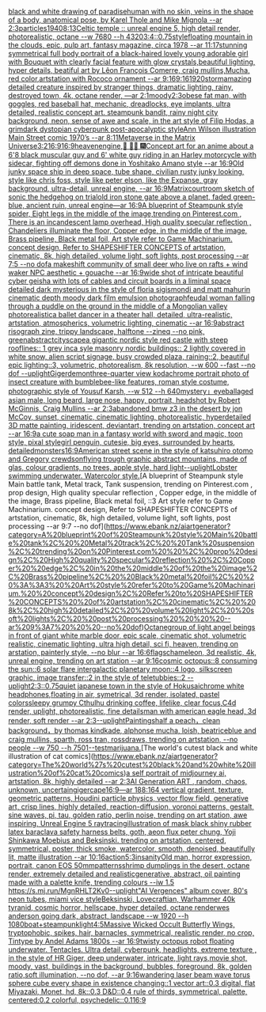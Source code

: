 [black and white drawing of paradise](https://www.ebank.nz/aiartgenerator?category=black%20and%20white%20drawing%20of%20paradise)[human with no skin, veins in the shape of a body, anatomical pose, by Karel Thole and Mike Mignola --ar 2:3](https://www.ebank.nz/aiartgenerator?category=human%20with%20no%20skin%2C%20veins%20in%20the%20shape%20of%20a%20body%2C%20anatomical%20pose%2C%20by%20Karel%20Thole%20and%20Mike%20Mignola%20--ar%202%3A3)[particles](https://www.ebank.nz/aiartgenerator?category=particles)[1940](https://www.ebank.nz/aiartgenerator?category=1940)[8:13](https://www.ebank.nz/aiartgenerator?category=8%3A13)[Celtic temple :: unreal engine 5, high detail render, photorealistic, octane --w 7680 --h 4320](https://www.ebank.nz/aiartgenerator?category=Celtic%20temple%20%3A%3A%20unreal%20engine%205%2C%20high%20detail%20render%2C%20photorealistic%2C%20octane%20--w%207680%20--h%204320)[3:4](https://www.ebank.nz/aiartgenerator?category=3%3A4)[::0.75](https://www.ebank.nz/aiartgenerator?category=%3A%3A0.75)[style](https://www.ebank.nz/aiartgenerator?category=style)[floating mountain in the clouds, epic, pulp art, fantasy magazine, circa 1978 --ar 11:17](https://www.ebank.nz/aiartgenerator?category=floating%20mountain%20in%20the%20clouds%2C%20epic%2C%20pulp%20art%2C%20fantasy%20magazine%2C%20circa%201978%20--ar%2011%3A17)[stunning symmetrical full body portrait of a black-haired lovely young adorable girl with Bouquet  with clearly facial feature with glow crystals,beautiful lighting, hyper details, beatiful art by Lêon François Comerre, craig mullins,Mucha, red color,artstation,with Rococo ornament --ar 9:16](https://www.ebank.nz/aiartgenerator?category=stunning%20symmetrical%20full%20body%20portrait%20of%20a%20black-haired%20lovely%20young%20adorable%20girl%20with%20Bouquet%20%20with%20clearly%20facial%20feature%20with%20glow%20crystals%2Cbeautiful%20lighting%2C%20hyper%20details%2C%20beatiful%20art%20by%20L%C3%AAon%20Fran%C3%A7ois%20Comerre%2C%20craig%20mullins%2CMucha%2C%20red%20color%2Cartstation%2Cwith%20Rococo%20ornament%20--ar%209%3A16)[9:16](https://www.ebank.nz/aiartgenerator?category=9%3A16)[1920](https://www.ebank.nz/aiartgenerator?category=1920)[storm](https://www.ebank.nz/aiartgenerator?category=storm)[amazing detailed creature inspired by stranger things, dramatic lighting, rainy, destroyed town, 4k, octane render, —ar 2:1](https://www.ebank.nz/aiartgenerator?category=amazing%20detailed%20creature%20inspired%20by%20stranger%20things%2C%20dramatic%20lighting%2C%20rainy%2C%20destroyed%20town%2C%204k%2C%20octane%20render%2C%20%E2%80%94ar%202%3A1)[moody](https://www.ebank.nz/aiartgenerator?category=moody)[2:3](https://www.ebank.nz/aiartgenerator?category=2%3A3)[obese fat man, with goggles, red baseball hat, mechanic, dreadlocks, eye implants, ultra detailed, realistic concept art. steampunk bandit, rainy night city background, neon, sense of awe and scale, in the art style of Filip Hodas, a grimdark dystopian cyberpunk post-apocalyptic style](https://www.ebank.nz/aiartgenerator?category=obese%20fat%20man%2C%20with%20goggles%2C%20red%20baseball%20hat%2C%20mechanic%2C%20dreadlocks%2C%20eye%20implants%2C%20ultra%20detailed%2C%20realistic%20concept%20art.%20steampunk%20bandit%2C%20rainy%20night%20city%20background%2C%20neon%2C%20sense%20of%20awe%20and%20scale%2C%20in%20the%20art%20style%20of%20Filip%20Hodas%2C%20a%20grimdark%20dystopian%20cyberpunk%20post-apocalyptic%20style)[Ann Wilson illustration Main Street comic 1970’s --ar 8:11](https://www.ebank.nz/aiartgenerator?category=Ann%20Wilson%20illustration%20Main%20Street%20comic%201970%E2%80%99s%20--ar%208%3A11)[Metaverse in the Matrix Universe](https://www.ebank.nz/aiartgenerator?category=Metaverse%20in%20the%20Matrix%20Universe)[3:2](https://www.ebank.nz/aiartgenerator?category=3%3A2)[16:9](https://www.ebank.nz/aiartgenerator?category=16%3A9)[16:9](https://www.ebank.nz/aiartgenerator?category=16%3A9)[heaven](https://www.ebank.nz/aiartgenerator?category=heaven)[engine,](https://www.ebank.nz/aiartgenerator?category=engine%2C)[🙏 🧙‍♂️ 🎆](https://www.ebank.nz/aiartgenerator?category=%F0%9F%99%8F%20%F0%9F%A7%99%E2%80%8D%E2%99%82%EF%B8%8F%20%F0%9F%8E%86)[Concept art for an anime about a 6'8 black muscular guy and 6' white guy riding in an Harley motorcycle with sidecar, fighting off demons done in Yoshitako Amano style --ar 16:9](https://www.ebank.nz/aiartgenerator?category=Concept%20art%20for%20an%20anime%20about%20a%206%278%20black%20muscular%20guy%20and%206%27%20white%20guy%20riding%20in%20an%20Harley%20motorcycle%20with%20sidecar%2C%20fighting%20off%20demons%20done%20in%20Yoshitako%20Amano%20style%20--ar%2016%3A9)[Old junky space ship in deep space, tube shape, civilian rusty junky looking, style like chris foss, style like peter elson, like the Expanse, gray background, ultra-detail, unreal engine, --ar 16:9](https://www.ebank.nz/aiartgenerator?category=Old%20junky%20space%20ship%20in%20deep%20space%2C%20tube%20shape%2C%20civilian%20rusty%20junky%20looking%2C%20style%20like%20chris%20foss%2C%20style%20like%20peter%20elson%2C%20like%20the%20Expanse%2C%20gray%20background%2C%20ultra-detail%2C%20unreal%20engine%2C%20--ar%2016%3A9)[Matrix](https://www.ebank.nz/aiartgenerator?category=Matrix)[courtroom sketch of sonic the hedgehog on trial](https://www.ebank.nz/aiartgenerator?category=courtroom%20sketch%20of%20sonic%20the%20hedgehog%20on%20trial)[old iron stone gate above a planet, faded green-blue, ancient ruin, unreal engine—ar 16:9](https://www.ebank.nz/aiartgenerator?category=old%20iron%20stone%20gate%20above%20a%20planet%2C%20faded%20green-blue%2C%20ancient%20ruin%2C%20unreal%20engine%E2%80%94ar%2016%3A9)[A blueprint of Steampunk style spider,   Eight legs in the middle of the image,trending on Pinterest.com  , There is an incandescent lamp overhead, High quality specular reflection ,  Chandeliers illuminate the floor, Copper  edge, in the middle of the image, Brass pipeline,  Black metal foil,  Art style refer to Game Machinarium.  concept design, Refer to SHAPESHIFTER CONCEPTS  of artstation, cinematic,  8k, high detailed,  volume light,  soft lights,  post processing    --ar 7:5   --no dof](https://www.ebank.nz/aiartgenerator?category=A%20blueprint%20of%20Steampunk%20style%20spider%2C%20%20%20Eight%20legs%20in%20the%20middle%20of%20the%20image%2Ctrending%20on%20Pinterest.com%20%20%2C%20There%20is%20an%20incandescent%20lamp%20overhead%2C%20High%20quality%20specular%20reflection%20%2C%20%20Chandeliers%20illuminate%20the%20floor%2C%20Copper%20%20edge%2C%20in%20the%20middle%20of%20the%20image%2C%20Brass%20pipeline%2C%20%20Black%20metal%20foil%2C%20%20Art%20style%20refer%20to%20Game%20Machinarium.%20%20concept%20design%2C%20Refer%20to%20SHAPESHIFTER%20CONCEPTS%20%20of%20artstation%2C%20cinematic%2C%20%208k%2C%20high%20detailed%2C%20%20volume%20light%2C%20%20soft%20lights%2C%20%20post%20processing%20%20%20%20--ar%207%3A5%20%20%20--no%20dof)[a makeshift community of small deer who live on rafts + wind waker NPC aesthetic + gouache --ar 16:9](https://www.ebank.nz/aiartgenerator?category=a%20makeshift%20community%20of%20small%20deer%20who%20live%20on%20rafts%20%2B%20wind%20waker%20NPC%20aesthetic%20%2B%20gouache%20--ar%2016%3A9)[wide shot of intricate beautiful cyber geisha with lots of cables and circuit boards in a liminal space detailed dark mysterious in the style of floria sigismondi and matt mahurin cinematic depth moody dark film emulsion photograph](https://www.ebank.nz/aiartgenerator?category=wide%20shot%20of%20intricate%20beautiful%20cyber%20geisha%20with%20lots%20of%20cables%20and%20circuit%20boards%20in%20a%20liminal%20space%20detailed%20dark%20mysterious%20in%20the%20style%20of%20floria%20sigismondi%20and%20matt%20mahurin%20cinematic%20depth%20moody%20dark%20film%20emulsion%20photograph)[feudal woman falling through a puddle on the ground in the middle of a Mongolian valley photorealistic](https://www.ebank.nz/aiartgenerator?category=feudal%20woman%20falling%20through%20a%20puddle%20on%20the%20ground%20in%20the%20middle%20of%20a%20Mongolian%20valley%20photorealistic)[a ballet dancer in a theater hall, detailed, ultra-realistic, artstation, atmospherics, volumetric lighting, cinematic --ar 16:9](https://www.ebank.nz/aiartgenerator?category=a%20ballet%20dancer%20in%20a%20theater%20hall%2C%20detailed%2C%20ultra-realistic%2C%20artstation%2C%20atmospherics%2C%20volumetric%20lighting%2C%20cinematic%20--ar%2016%3A9)[abstract risograph zine, trippy landscape, halftone --zineq --no pink, green](https://www.ebank.nz/aiartgenerator?category=abstract%20risograph%20zine%2C%20trippy%20landscape%2C%20halftone%20--zineq%20--no%20pink%2C%20green)[abstract](https://www.ebank.nz/aiartgenerator?category=abstract)[cityscape](https://www.ebank.nz/aiartgenerator?category=cityscape)[a gigantic nordic style red castle with steep rooflines:: 1 grey inca syle masonry nordic buildings:: 2 lightly covered in white snow, alien script signage, busy crowded plaza, raining::2, beautiful epic lighting::3, volumetric, photorealism, 8k resolution, --w 600 --fast --no dof --uplight](https://www.ebank.nz/aiartgenerator?category=a%20gigantic%20nordic%20style%20red%20castle%20with%20steep%20rooflines%3A%3A%201%20grey%20inca%20syle%20masonry%20nordic%20buildings%3A%3A%202%20lightly%20covered%20in%20white%20snow%2C%20alien%20script%20signage%2C%20busy%20crowded%20plaza%2C%20raining%3A%3A2%2C%20beautiful%20epic%20lighting%3A%3A3%2C%20volumetric%2C%20photorealism%2C%208k%20resolution%2C%20--w%20600%20--fast%20--no%20dof%20--uplight)[Giger](https://www.ebank.nz/aiartgenerator?category=Giger)[demon](https://www.ebank.nz/aiartgenerator?category=demon)[three-quarter view kodachrome portrait photo of insect creature with bumblebee-like features, roman style costume, photographic style of Yousuf Karsh, --w 512 --h 640](https://www.ebank.nz/aiartgenerator?category=three-quarter%20view%20kodachrome%20portrait%20photo%20of%20insect%20creature%20with%20bumblebee-like%20features%2C%20roman%20style%20costume%2C%20photographic%20style%20of%20Yousuf%20Karsh%2C%20--w%20512%20--h%20640)[mystery」](https://www.ebank.nz/aiartgenerator?category=mystery%E3%80%8D)[eyeball](https://www.ebank.nz/aiartgenerator?category=eyeball)[aged asian male, long beard, large nose, happy, portrait, headshot by Robert McGinnis, Craig Mullins --ar 2:3](https://www.ebank.nz/aiartgenerator?category=aged%20asian%20male%2C%20long%20beard%2C%20large%20nose%2C%20happy%2C%20portrait%2C%20headshot%20by%20Robert%20McGinnis%2C%20Craig%20Mullins%20--ar%202%3A3)[abandoned bmw z3 in the desert by jon McCoy, sunset, cinematic, cinematic lighting, photorealistic, hyperdetailed 3D matte painting, iridescent, deviantart, trending on artstation, concept art --ar 16:9](https://www.ebank.nz/aiartgenerator?category=abandoned%20bmw%20z3%20in%20the%20desert%20by%20jon%20McCoy%2C%20sunset%2C%20cinematic%2C%20cinematic%20lighting%2C%20photorealistic%2C%20hyperdetailed%203D%20matte%20painting%2C%20iridescent%2C%20deviantart%2C%20trending%20on%20artstation%2C%20concept%20art%20--ar%2016%3A9)[](https://www.ebank.nz/aiartgenerator?category=)[a cute soap man in a fantasy world with sword and magic, toon style, pixal style](https://www.ebank.nz/aiartgenerator?category=a%20cute%20soap%20man%20in%20a%20fantasy%20world%20with%20sword%20and%20magic%2C%20toon%20style%2C%20pixal%20style)[girl penguin,  cutesie, big eyes, surrounded by hearts, detailed](https://www.ebank.nz/aiartgenerator?category=girl%20penguin%2C%20%20cutesie%2C%20big%20eyes%2C%20surrounded%20by%20hearts%2C%20detailed)[monsters](https://www.ebank.nz/aiartgenerator?category=monsters)[16:9](https://www.ebank.nz/aiartgenerator?category=16%3A9)[American street scene in the style of katsuhiro otomo and Gregory crewdson](https://www.ebank.nz/aiartgenerator?category=American%20street%20scene%20in%20the%20style%20of%20katsuhiro%20otomo%20and%20Gregory%20crewdson)[flying trough graphic abstract mountains, made of glas, colour gradients, no trees, apple style, hard light](https://www.ebank.nz/aiartgenerator?category=flying%20trough%20graphic%20abstract%20mountains%2C%20made%20of%20glas%2C%20colour%20gradients%2C%20no%20trees%2C%20apple%20style%2C%20hard%20light)[--uplight](https://www.ebank.nz/aiartgenerator?category=--uplight)[Lobster swimming underwater. Watercolor style.](https://www.ebank.nz/aiartgenerator?category=Lobster%20swimming%20underwater.%20Watercolor%20style.)[A blueprint of Steampunk style Main battle tank,  Metal track,  Tank suspension, trending on Pinterest.com  , prop design, High quality specular reflection , Copper  edge, in the middle of the image, Brass pipeline,  Black metal foil,  ::3  Art style refer to Game Machinarium.  concept design, Refer to SHAPESHIFTER CONCEPTS  of artstation, cinematic,  8k, high detailed,  volume light,  soft lights,  post processing    --ar 9:7   --no dof](https://www.ebank.nz/aiartgenerator?category=A%20blueprint%20of%20Steampunk%20style%20Main%20battle%20tank%2C%20%20Metal%20track%2C%20%20Tank%20suspension%2C%20trending%20on%20Pinterest.com%20%20%2C%20prop%20design%2C%20High%20quality%20specular%20reflection%20%2C%20Copper%20%20edge%2C%20in%20the%20middle%20of%20the%20image%2C%20Brass%20pipeline%2C%20%20Black%20metal%20foil%2C%20%20%3A%3A3%20%20Art%20style%20refer%20to%20Game%20Machinarium.%20%20concept%20design%2C%20Refer%20to%20SHAPESHIFTER%20CONCEPTS%20%20of%20artstation%2C%20cinematic%2C%20%208k%2C%20high%20detailed%2C%20%20volume%20light%2C%20%20soft%20lights%2C%20%20post%20processing%20%20%20%20--ar%209%3A7%20%20%20--no%20dof)[Octane](https://www.ebank.nz/aiartgenerator?category=Octane)[group of light angel beings in front of giant white marble door, epic scale, cinematic shot, volumetric realistic, cinematic lighting, ultra high detail, sci fi, heaven, trending on arstation, painterly style, --no blur --ar 16:6](https://www.ebank.nz/aiartgenerator?category=group%20of%20light%20angel%20beings%20in%20front%20of%20giant%20white%20marble%20door%2C%20epic%20scale%2C%20cinematic%20shot%2C%20volumetric%20realistic%2C%20cinematic%20lighting%2C%20ultra%20high%20detail%2C%20sci%20fi%2C%20heaven%2C%20trending%20on%20arstation%2C%20painterly%20style%2C%20--no%20blur%20--ar%2016%3A6)[flags](https://www.ebank.nz/aiartgenerator?category=flags)[chameleon, 3d realistic, 4k, unreal engine, trending on art station --ar 9:16](https://www.ebank.nz/aiartgenerator?category=chameleon%2C%203d%20realistic%2C%204k%2C%20unreal%20engine%2C%20trending%20on%20art%20station%20--ar%209%3A16)[cosmic octopus::8 consuming the sun::6 solar flare intergalactic planetary moon::4 logo, silkscreen graphic, image transfer::2 in the style of teletubbies::2 --uplight](https://www.ebank.nz/aiartgenerator?category=cosmic%20octopus%3A%3A8%20consuming%20the%20sun%3A%3A6%20solar%20flare%20intergalactic%20planetary%20moon%3A%3A4%20logo%2C%20silkscreen%20graphic%2C%20image%20transfer%3A%3A2%20in%20the%20style%20of%20teletubbies%3A%3A2%20--uplight)[2:3](https://www.ebank.nz/aiartgenerator?category=2%3A3)[::0.75](https://www.ebank.nz/aiartgenerator?category=%3A%3A0.75)[quiet japanese town in the style of Hokusai](https://www.ebank.nz/aiartgenerator?category=quiet%20japanese%20town%20in%20the%20style%20of%20Hokusai)[chrome white headphones,floating in air, symetrical, 3d render, isolated, pastel colors](https://www.ebank.nz/aiartgenerator?category=chrome%20white%20headphones%2Cfloating%20in%20air%2C%20symetrical%2C%203d%20render%2C%20isolated%2C%20pastel%20colors)[sleepy grumpy Cthulhu drinking coffee, lifelike, clear focus,C4d render, uplight, photorealistic, fine details](https://www.ebank.nz/aiartgenerator?category=sleepy%20grumpy%20Cthulhu%20drinking%20coffee%2C%20lifelike%2C%20clear%20focus%2CC4d%20render%2C%20uplight%2C%20photorealistic%2C%20fine%20details)[man with american eagle head, 3d render, soft render --ar 2:3](https://www.ebank.nz/aiartgenerator?category=man%20with%20american%20eagle%20head%2C%203d%20render%2C%20soft%20render%20--ar%202%3A3)[--uplight](https://www.ebank.nz/aiartgenerator?category=--uplight)[Paintings](https://www.ebank.nz/aiartgenerator?category=Paintings)[half a peach，clean background，by thomas kindkade, alphonse mucha, loish, beatriceblue and craig mullins, sparth, ross tran, rossdraws, trending on artstation, --no people --w 750 --h 750](https://www.ebank.nz/aiartgenerator?category=half%20a%20peach%EF%BC%8Cclean%20background%EF%BC%8Cby%20thomas%20kindkade%2C%20alphonse%20mucha%2C%20loish%2C%20beatriceblue%20and%20craig%20mullins%2C%20sparth%2C%20ross%20tran%2C%20rossdraws%2C%20trending%20on%20artstation%2C%20--no%20people%20--w%20750%20--h%20750)[1](https://www.ebank.nz/aiartgenerator?category=1)[--test](https://www.ebank.nz/aiartgenerator?category=--test)[marijuana.](https://www.ebank.nz/aiartgenerator?category=marijuana.)[The world's cutest black and white illustration of cat comics](https://www.ebank.nz/aiartgenerator?category=The%20world%27s%20cutest%20black%20and%20white%20illustration%20of%20cat%20comics)[a self portrait of midjourney ai, artstation, 8k, highly detailed --ar 2:3](https://www.ebank.nz/aiartgenerator?category=a%20self%20portrait%20of%20midjourney%20ai%2C%20artstation%2C%208k%2C%20highly%20detailed%20--ar%202%3A3)[AI Generation ART , random, chaos, unknown, uncertain](https://www.ebank.nz/aiartgenerator?category=AI%20Generation%20ART%20%2C%20random%2C%20chaos%2C%20unknown%2C%20uncertain)[giger](https://www.ebank.nz/aiartgenerator?category=giger)[cape](https://www.ebank.nz/aiartgenerator?category=cape)[16:9](https://www.ebank.nz/aiartgenerator?category=16%3A9)[—ar 188:164 vertical gradient, texture, geometric patterns, Houdini particle physics, vector flow field, generative art, crisp lines, highly detailed, reaction-diffusion, voronoi patterns, gestalt, sine waves, pi, tau, golden ratio, perlin noise, trending on art station, awe inspiring, Unreal Engine 5 raytracing](https://www.ebank.nz/aiartgenerator?category=%E2%80%94ar%20188%3A164%20vertical%20gradient%2C%20texture%2C%20geometric%20patterns%2C%20Houdini%20particle%20physics%2C%20vector%20flow%20field%2C%20generative%20art%2C%20crisp%20lines%2C%20highly%20detailed%2C%20reaction-diffusion%2C%20voronoi%20patterns%2C%20gestalt%2C%20sine%20waves%2C%20pi%2C%20tau%2C%20golden%20ratio%2C%20perlin%20noise%2C%20trending%20on%20art%20station%2C%20awe%20inspiring%2C%20Unreal%20Engine%205%20raytracing)[illustration of mask black shiny rubber latex baraclava safety harness belts, goth, aeon flux peter chung, Yoji Shinkawa Moebius and Beksinski. trending on artstation, centered, symmetrical, poster, thick smoke, watercolor, smooth, denoised, beautifully lit, matte illustration --ar 10:16](https://www.ebank.nz/aiartgenerator?category=illustration%20of%20mask%20black%20shiny%20rubber%20latex%20baraclava%20safety%20harness%20belts%2C%20goth%2C%20aeon%20flux%20peter%20chung%2C%20Yoji%20Shinkawa%20Moebius%20and%20Beksinski.%20trending%20on%20artstation%2C%20centered%2C%20symmetrical%2C%20poster%2C%20thick%20smoke%2C%20watercolor%2C%20smooth%2C%20denoised%2C%20beautifully%20lit%2C%20matte%20illustration%20--ar%2010%3A16)[action](https://www.ebank.nz/aiartgenerator?category=action)[5:3](https://www.ebank.nz/aiartgenerator?category=5%3A3)[insanity](https://www.ebank.nz/aiartgenerator?category=insanity)[Old man, horror expression, portrait, canon EOS 50mm](https://www.ebank.nz/aiartgenerator?category=Old%20man%2C%20horror%20expression%2C%20portrait%2C%20canon%20EOS%2050mm)[patterns](https://www.ebank.nz/aiartgenerator?category=patterns)[shrimp dumplings in the desert, octane render, extremely detailed and realistic](https://www.ebank.nz/aiartgenerator?category=shrimp%20dumplings%20in%20the%20desert%2C%20octane%20render%2C%20extremely%20detailed%20and%20realistic)[generative, abstract, oil painting made with a palette knife, trending colours --iw 1.5 <https://s.mj.run/MgnRHLT2Kv0>](https://www.ebank.nz/aiartgenerator?category=generative%2C%20abstract%2C%20oil%20painting%20made%20with%20a%20palette%20knife%2C%20trending%20colours%20--iw%201.5%20%3Chttps%3A//s.mj.run/MgnRHLT2Kv0%3E)[--uplight](https://www.ebank.nz/aiartgenerator?category=--uplight)["AI Vergences" album cover, 80's neon tubes, miami vice style](https://www.ebank.nz/aiartgenerator?category=%22AI%20Vergences%22%20album%20cover%2C%2080%27s%20neon%20tubes%2C%20miami%20vice%20style)[Beksinski, Lovecraftian, Warhammer 40k tyranid, cosmic horror, hellscape, hyper detailed, octane render](https://www.ebank.nz/aiartgenerator?category=Beksinski%2C%20Lovecraftian%2C%20Warhammer%2040k%20tyranid%2C%20cosmic%20horror%2C%20hellscape%2C%20hyper%20detailed%2C%20octane%20render)[wes anderson going dark, abstract, landscape --w 1920 --h 1080](https://www.ebank.nz/aiartgenerator?category=wes%20anderson%20going%20dark%2C%20abstract%2C%20landscape%20--w%201920%20--h%201080)[boat+steampunk](https://www.ebank.nz/aiartgenerator?category=boat%2Bsteampunk)[light](https://www.ebank.nz/aiartgenerator?category=light)[4:5](https://www.ebank.nz/aiartgenerator?category=4%3A5)[Massive Wicked Occult Butterfly Wings, tryptophobic, spikes, hair, barnacles, symmetrical, realistic render, no crop, Tintype by Andel Adams 1800s --ar 16:9](https://www.ebank.nz/aiartgenerator?category=Massive%20Wicked%20Occult%20Butterfly%20Wings%2C%20tryptophobic%2C%20spikes%2C%20hair%2C%20barnacles%2C%20symmetrical%2C%20realistic%20render%2C%20no%20crop%2C%20Tintype%20by%20Andel%20Adams%201800s%20--ar%2016%3A9)[twisty octopus robot floating underwater. Tentacles. Ultra detail, cyberpunk, headlights, extreme texture , in the style of HR Giger, deep underwater, intricate, light rays,movie shot, moody, vast, buildings in the background, bubbles, foreground, 8k, golden ratio,soft illumination, --no dof, --ar 9:16](https://www.ebank.nz/aiartgenerator?category=twisty%20octopus%20robot%20floating%20underwater.%20Tentacles.%20Ultra%20detail%2C%20cyberpunk%2C%20headlights%2C%20extreme%20texture%20%2C%20in%20the%20style%20of%20HR%20Giger%2C%20deep%20underwater%2C%20intricate%2C%20light%20rays%2Cmovie%20shot%2C%20moody%2C%20vast%2C%20buildings%20in%20the%20background%2C%20bubbles%2C%20foreground%2C%208k%2C%20golden%20ratio%2Csoft%20illumination%2C%20--no%20dof%2C%20--ar%209%3A16)[wandering laser beam wave torus sphere cube every shape in existence changing::1 vector art::0.3 digital, flat Miyazaki, Monet, hd, 8k::0.3 D&D::0.4 rule of thirds, symmetrical, palette, centered:0.2 colorful, psychedelic::0.1](https://www.ebank.nz/aiartgenerator?category=wandering%20laser%20beam%20wave%20torus%20sphere%20cube%20every%20shape%20in%20existence%20changing%3A%3A1%20vector%20art%3A%3A0.3%20digital%2C%20flat%20Miyazaki%2C%20Monet%2C%20hd%2C%208k%3A%3A0.3%20D%26D%3A%3A0.4%20rule%20of%20thirds%2C%20symmetrical%2C%20palette%2C%20centered%3A0.2%20colorful%2C%20psychedelic%3A%3A0.1)[16:9](https://www.ebank.nz/aiartgenerator?category=16%3A9)